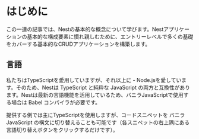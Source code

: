 # はじめに

この一連の記事では、Nestの基本的な概念について学びます。Nestアプリケーションの基本的な構成要素に慣れ親しむために、エントリーレベルで多くの基礎をカバーする基本的なCRUDアプリケーションを構築します。

## 言語

私たちはTypeScriptを愛用していますが、それ以上に - Node.jsを愛しています。そのため、Nestは TypeScript と純粋な JavaScript の両方と互換性があります。Nestは最新の言語機能を活用しているため、バニラJavaScriptで使用する場合は Babel コンパイラが必要です。

提供する例では主にTypeScriptを使用しますが、コードスニペットを バニラJavaScript の構文に切り替えることも可能です（各スニペットの右上隅にある言語切り替えボタンをクリックするだけです）。
